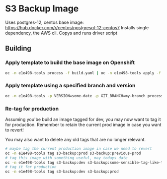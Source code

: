# S3 Backup Image

Uses postgres-12, centos base image: https://hub.docker.com/r/centos/postgresql-12-centos7
Installs single dependency, the AWS cli.
Copys and runs driver script

## Building

### Apply template to build the base image on Openshift

```bash
oc -n e1e498-tools process -f build.yaml | oc -n e1e498-tools apply -f -
```

### Apply template using a specified branch and version

```bash
oc -n e1e498-tools -p VERSION=some-date -p GIT_BRANCH=my-branch process -f build.yaml | oc -n e1e498-tools apply -f -
```

### Re-tag for production

Assuming you'be build an image tagged for dev, you may now want to tag it for production. Remember to retain
the current prod image in case you want to revert!

You may also want to delete any old tags that are no longer relevant.

```bash
# maybe tag the current production image in case we need to revert
oc -n e1e498-tools tag s3-backup:prod s3-backup:previous-prod
# tag this image with something useful, may todays date
oc -n e1e498-tools tag s3-backup:dev s3-backup:some-sensible-tag-like-the-current-date
# tag it for production
oc -n e1e498-tools tag s3-backup:dev s3-backup:prod
```
